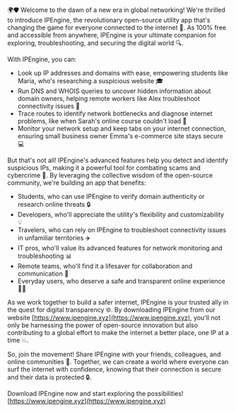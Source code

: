 🌍🛡️ Welcome to the dawn of a new era in global networking! We're thrilled to introduce IPEngine, the revolutionary open-source utility app that's changing the game for everyone connected to the internet 📡. As 100% free and accessible from anywhere, IPEngine is your ultimate companion for exploring, troubleshooting, and securing the digital world 🔍.

With IPEngine, you can:

* Look up IP addresses and domains with ease, empowering students like Maria, who's researching a suspicious website 🎓
* Run DNS and WHOIS queries to uncover hidden information about domain owners, helping remote workers like Alex troubleshoot connectivity issues 🌆
* Trace routes to identify network bottlenecks and diagnose internet problems, like when Sarah's online course couldn't load 🔧
* Monitor your network setup and keep tabs on your internet connection, ensuring small business owner Emma's e-commerce site stays secure 💻

But that's not all! IPEngine's advanced features help you detect and identify suspicious IPs, making it a powerful tool for combating scams and cybercrime 🚨. By leveraging the collective wisdom of the open-source community, we're building an app that benefits:

* Students, who can use IPEngine to verify domain authenticity or research online threats 🔒
* Developers, who'll appreciate the utility's flexibility and customizability 💡
* Travelers, who can rely on IPEngine to troubleshoot connectivity issues in unfamiliar territories ✈️
* IT pros, who'll value its advanced features for network monitoring and troubleshooting 📊
* Remote teams, who'll find it a lifesaver for collaboration and communication 🔗
* Everyday users, who deserve a safe and transparent online experience 👨‍💻

As we work together to build a safer internet, IPEngine is your trusted ally in the quest for digital transparency 🌐. By downloading IPEngine from our website [https://www.ipengine.xyz](https://www.ipengine.xyz), you'll not only be harnessing the power of open-source innovation but also contributing to a global effort to make the internet a better place, one IP at a time 💥.

So, join the movement! Share IPEngine with your friends, colleagues, and online communities 📱. Together, we can create a world where everyone can surf the internet with confidence, knowing that their connection is secure and their data is protected 🔒.

Download IPEngine now and start exploring the possibilities! [https://www.ipengine.xyz](https://www.ipengine.xyz)